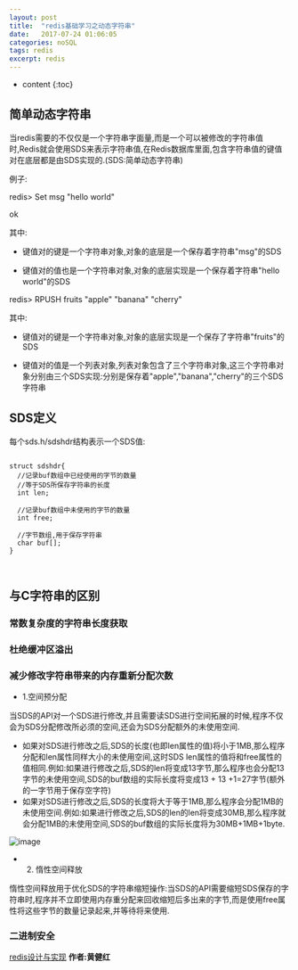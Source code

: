 ```yaml
---
layout: post
title:  "redis基础学习之动态字符串"
date:   2017-07-24 01:06:05
categories: noSQL
tags: redis
excerpt: redis
---
```



* content
{:toc}


## 简单动态字符串

当redis需要的不仅仅是一个字符串字面量,而是一个可以被修改的字符串值时,Redis就会使用SDS来表示字符串值,在Redis数据库里面,包含字符串值的键值对在底层都是由SDS实现的.(SDS:简单动态字符串)

例子:

redis> Set msg "hello world"

ok

其中:

- 键值对的键是一个字符串对象,对象的底层是一个保存着字符串"msg"的SDS

- 键值对的值也是一个字符串对象,对象的底层实现是一个保存着字符串"hello world"的SDS

redis> RPUSH fruits "apple" "banana" "cherry"

其中:

- 键值对的键是一个字符串对象,对象的底层实现是一个保存了字符串"fruits"的SDS

- 键值对的值是一个列表对象,列表对象包含了三个字符串对象,这三个字符串对象分别由三个SDS实现:分别是保存着"apple","banana","cherry"的三个SDS字符串


## SDS定义

每个sds.h/sdshdr结构表示一个SDS值:

```

struct sdshdr{
  //记录buf数组中已经使用的字节的数量
  //等于SDS所保存字符串的长度
  int len;

  //记录buf数组中未使用的字节的数量
  int free;

  //字节数组,用于保存字符串
  char buf[];
}



```

## 与C字符串的区别


### 常数复杂度的字符串长度获取

### 杜绝缓冲区溢出

### 减少修改字符串带来的内存重新分配次数

-  1.空间预分配

当SDS的API对一个SDS进行修改,并且需要读SDS进行空间拓展的时候,程序不仅会为SDS分配修改所必须的空间,还会为SDS分配额外的未使用空间.

- 如果对SDS进行修改之后,SDS的长度(也即len属性的值)将小于1MB,那么程序分配和len属性同样大小的未使用空间,这时SDS len属性的值将和free属性的值相同.例如:如果进行修改之后,SDS的len将变成13字节,那么程序也会分配13字节的未使用空间,SDS的buf数组的实际长度将变成13 + 13 +1=27字节(额外的一字节用于保存空字符)
- 如果对SDS进行修改之后,SDS的长度将大于等于1MB,那么程序会分配1MB的未使用空间.例如:如果进行修改之后,SDS的len的len将变成30MB,那么程序就会分配1MB的未使用空间,SDS的buf数组的实际长度将为30MB+1MB+1byte.

![image](http://7xpuj1.com1.z0.glb.clouddn.com/sds%E5%92%8Cc%E5%AD%97%E7%AC%A6%E4%B8%B2%E7%9A%84%E5%8C%BA%E5%88%AB.png)

-  2. 惰性空间释放

惰性空间释放用于优化SDS的字符串缩短操作:当SDS的API需要缩短SDS保存的字符串时,程序并不立即使用内存重分配来回收缩短后多出来的字节,而是使用free属性将这些字节的数量记录起来,并等待将来使用.

### 二进制安全

[redis设计与实现](https://book.douban.com/subject/25900156/) **作者:黄健红**
